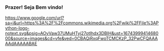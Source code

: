 ### Prazer! Seja Bem vindo!

<img>https://www.google.com/url?sa=i&url=https%3A%2F%2Fcommons.wikimedia.org%2Fwiki%2FFile%3APython-logo-notext.svg&psig=AOvVaw37UMuHTyj27otIhdx3DBIH&ust=1674399941468000&source=images&cd=vfe&ved=0CBAQjRxqFwoTCMCKzP_32PwCFQAAAAAdAAAAABAE</img>
